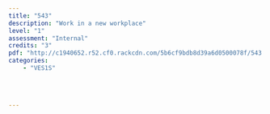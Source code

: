 ```yaml
---
title: "543"
description: "Work in a new workplace"
level: "1"
assessment: "Internal"
credits: "3"
pdf: "http://c1940652.r52.cf0.rackcdn.com/5b6cf9bdb8d39a6d0500078f/543.pdf"
categories:
    - "VES1S"
    
    
    
    
---
```

